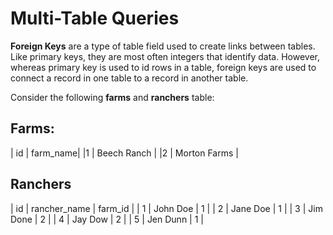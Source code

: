 # Multi-Table Queries

**Foreign Keys** are a type of table field used to create links between tables. Like primary keys, they are most often integers that identify data. However, whereas primary key is used to id rows in a table, foreign keys are used to connect a record in one table to a record in another table.

Consider the following **farms** and **ranchers** table:

## Farms:

| id | farm_name|
|1   | Beech Ranch |
|2  | Morton Farms |

## Ranchers

| id | rancher_name | farm_id |
| 1  | John Doe     |  1      |
| 2  | Jane Doe     | 1       |
| 3  | Jim Done     | 2       |
| 4  | Jay Dow      | 2       |
| 5  | Jen  Dunn    | 1       |  
